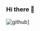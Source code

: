 ### Hi there 👋
<!--
## Languages and tools
-->
![github](https://img.shields.io/badge/GitHub-000000?style=for-the-badge&logo=GitHub&logoColor=white)]


<!--
**vlad777442/vlad777442** is a ✨ _special_ ✨ repository because its `README.md` (this file) appears on your GitHub profile.

Here are some ideas to get you started:

- 🔭 I’m currently working on ...
- 🌱 I’m currently learning ...
- 👯 I’m looking to collaborate on ...
- 🤔 I’m looking for help with ...
- 💬 Ask me about ...
- 📫 How to reach me: ...
- 😄 Pronouns: ...
- ⚡ Fun fact: ...
-->
